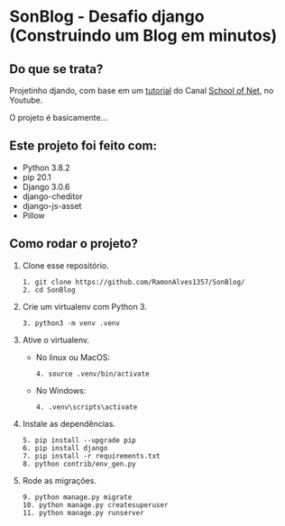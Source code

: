 # SonBlog - Desafio django (Construindo um Blog em minutos)

## Do que se trata?
Projetinho djando, com base em um [tutorial](https://www.youtube.com/watch?v=eK2sfDWQUXc) do Canal [School of Net](https://www.youtube.com/channel/UCIlafifr-E57jct9knCrZzw), no Youtube.

O projeto é basicamente...

## Este projeto foi feito com:
- Python 3.8.2
- pip 20.1
- Django 3.0.6
- django-cheditor
- django-js-asset
- Pillow

## Como rodar o projeto?
1. Clone esse repositório.
    ```
    1. git clone https://github.com/RamonAlves1357/SonBlog/
    2. cd SonBlog
    ```
2. Crie um virtualenv com Python 3.
    ```
    3. python3 -m venv .venv
    ```
3. Ative o virtualenv.
    - No linux ou MacOS: 
        ```
        4. source .venv/bin/activate
        ```
    - No Windows:
        ```
        4. .venv\scripts\activate
        ```

4. Instale as dependências.
    ```
    5. pip install --upgrade pip
    6. pip install django
    7. pip install -r requirements.txt
    8. python contrib/env_gen.py
    ```

5. Rode as migrações.
    ```
    9. python manage.py migrate
    10. python manage.py createsuperuser
    11. python manage.py runserver
    ```

